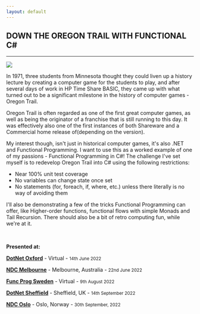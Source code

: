 ```yaml
---
layout: default
---
```


<div class="pagepanel down_arrow white">
  <div class="center">
    <h2>DOWN THE OREGON TRAIL WITH FUNCTIONAL C#</h2>
    <hr/>
<img src="/Content/img/Oregontrail.png">

<p>In 1971, three students from Minnesota thought they could liven up a history lecture by creating a computer game for the students to play, and after several days of work in HP Time Share BASIC, they came up with what turned out to be a significant milestone in the history of computer games - Oregon Trail.</p>

<p>Oregon Trail is often regarded as one of the first great computer games, as well as being the originator of a franchise that is still running to this day. It was effectively also one of the first instances of both Shareware and a Commercial home release of(depending on the version).</p>

<p>My interest though, isn't just in historical computer games, it's also .NET and Functional Programming. I want to use this as a worked example of one of my passions - Functional Programming in C#! The challenge I've set myself is to redevelop Oregon Trail into C# using the following restrictions:</p>

<ul>
	<li>Near 100% unit test coverage</li>
	<li>No variables can change state once set</li>
	<li>No statements (for, foreach, if, where, etc.) unless there literally is no way of avoiding them</li>
</ul>

<p>I'll also be demonstrating a few of the tricks Functional Programming can offer, like Higher-order functions, functional flows with simple Monads and Tail Recursion. There should also be a bit of retro computing fun, while we're at it.</p>

<br/>

<p>
	<strong>Presented at:</strong>
</p>

<p><strong><a href="">DotNet Oxford</a></strong> - Virtual - <small>14th June 2022</small></p>
<p><strong><a href="https://ndcmelbourne.com/agenda/down-the-oregon-trail-with-functional-c-072c/0iqbzgkdipk">NDC Melbourne</a></strong> - Melbourne, Australia - <small>22nd June 2022</small></p>
<p><strong><a href="">Func Prog Sweden</a></strong> - Virtual - <small>9th August 2022</small></p>
<p><strong><a href="">DotNet Sheffield</a></strong> - Sheffield, UK - <small>14th September 2022</small></p>
<p><strong><a href="https://ndcoslo.com/agenda/down-the-oregon-trail-with-functional-c-0ndc/0hl05zvftz3">NDC Oslo</a></strong> - Oslo, Norway - <small>30th September, 2022</small></p>
